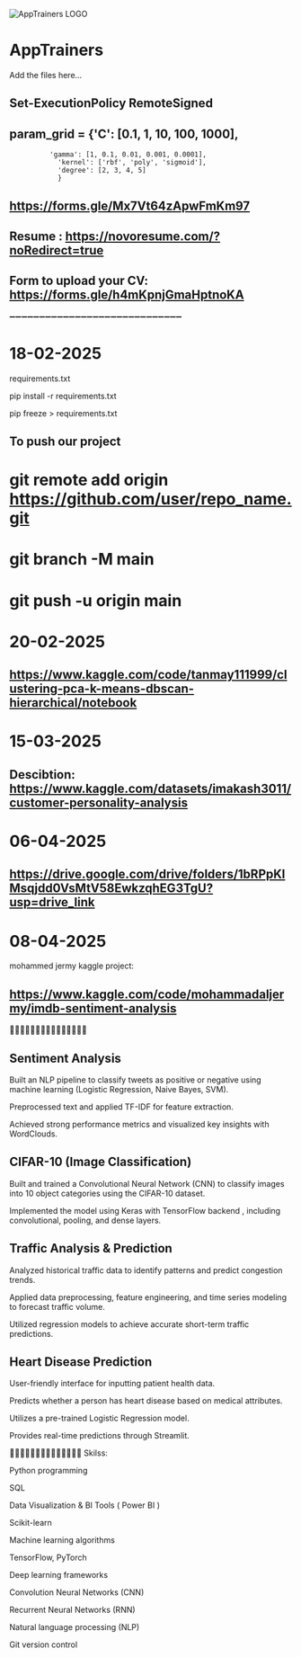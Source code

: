 ![AppTrainers LOGO](https://github.com/user-attachments/assets/31909115-723d-4e2b-8e29-af0b8cd8bcee)
# AppTrainers

Add the files here...

## Set-ExecutionPolicy RemoteSigned

## param_grid = {'C': [0.1, 1, 10, 100, 1000],
              'gamma': [1, 0.1, 0.01, 0.001, 0.0001],
                'kernel': ['rbf', 'poly', 'sigmoid'],
                'degree': [2, 3, 4, 5]
                }


## https://forms.gle/Mx7Vt64zApwFmKm97

## Resume : https://novoresume.com/?noRedirect=true

## Form to upload your CV: https://forms.gle/h4mKpnjGmaHptnoKA

➖➖➖➖➖➖➖➖➖➖➖➖➖➖➖➖➖➖➖➖➖➖➖➖➖➖➖➖➖

# 18-02-2025

requirements.txt

pip install -r requirements.txt

pip freeze > requirements.txt

## To push our project
# git remote add origin https://github.com/user/repo_name.git
# git branch -M main
# git push -u origin main


# 20-02-2025

## https://www.kaggle.com/code/tanmay111999/clustering-pca-k-means-dbscan-hierarchical/notebook

# 15-03-2025

## Descibtion: https://www.kaggle.com/datasets/imakash3011/customer-personality-analysis

# 06-04-2025

## https://drive.google.com/drive/folders/1bRPpKIMsqjdd0VsMtV58EwkzqhEG3TgU?usp=drive_link

# 08-04-2025
mohammed jermy kaggle project:
## https://www.kaggle.com/code/mohammadaljermy/imdb-sentiment-analysis


🔴🔴🔴🔴🔴🔴🔴🔴🔴🔴🔴🔴🔴🔴🔴
## Sentiment Analysis
Built an NLP pipeline to classify tweets as positive or negative using
machine learning (Logistic Regression, Naive Bayes, SVM).

Preprocessed text and applied TF-IDF for feature extraction.

Achieved strong performance metrics and visualized key insights
with WordClouds.

## CIFAR-10 (Image Classification)
Built and trained a Convolutional Neural Network (CNN) to classify
images into 10 object categories using the CIFAR-10 dataset.

Implemented the model using Keras with TensorFlow backend ,
including convolutional, pooling, and dense layers.

## Traffic Analysis & Prediction
Analyzed historical traffic data to identify patterns and predict
congestion trends.

Applied data preprocessing, feature engineering, and time series
modeling to forecast traffic volume.

Utilized regression models to achieve accurate short-term traffic
predictions.

## Heart Disease Prediction
User-friendly interface for inputting patient health data.

Predicts whether a person has heart disease based on medical attributes.

Utilizes a pre-trained Logistic Regression model.

Provides real-time predictions through Streamlit.

🤞🤞🤞🤞🤞🤞🤞🤞🤞🤞🤞🤞🤞🤞
Skilss:

Python programming

SQL

Data Visualization & BI Tools ( Power BI )

Scikit-learn

Machine learning algorithms

TensorFlow, PyTorch

Deep learning frameworks

Convolution Neural Networks (CNN)

Recurrent Neural Networks (RNN)

Natural language processing (NLP)

Git version control





